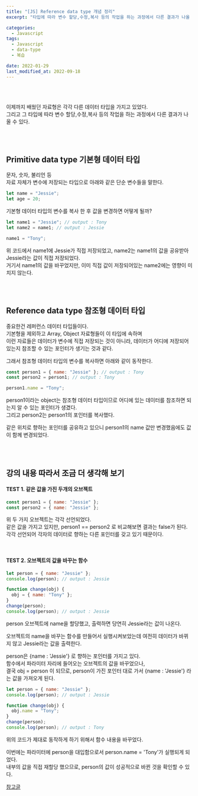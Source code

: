 ```yaml
---
title: "[JS] Reference data type 개념 정리"
excerpt: "타입에 따라 변수 할당,수정,복사 등의 작업을 하는 과정에서 다른 결과가 나올 수 있다."

categories:
  - Javascript
tags:
  - Javascript
  - data-type
  - 복습

date: 2022-01-29
last_modified_at: 2022-09-18
---
```


<br>
<br>

이제까지 배웠던 자료형은 각각 다른 데이터 타입을 가지고 있었다.<br>
그리고 그 타입에 따라 변수 할당,수정,복사 등의 작업을 하는 과정에서 다른 결과가 나올 수 있다.

<br>
<br>

## Primitive data type 기본형 데이터 타입

문자, 숫자, 불리언 등<br>
자료 자체가 변수에 저장되는 타입으로 아래와 같은 단순 변수들을 말한다.

```javascript
let name = "Jessie";
let age = 20;
```

기본형 데이터 타입의 변수를 복사 한 후 값을 변경하면 어떻게 될까?

```javascript
let name1 = "Jessie"; // output : Tony
let name2 = name1; // output : Jessie

name1 = "Tony";
```

위 코드에서 name1에 Jessie가 직접 저장되었고, name2는 name1의 값을 공유받아 Jessie라는 값이 직접 저장되었다.<br>
거기서 name1의 값을 바꾸었지만, 이미 직접 값이 저장되어있는 name2에는 영향이 미치지 않는다.

<br>
<br>

## Reference data type 참조형 데이터 타입

중요한건 레퍼런스 데이터 타입들이다.<br>
기본형을 제외하고 Array, Object 자료형들이 이 타입에 속하며<br>
이런 자료들은 데이터가 변수에 직접 저장되는 것이 아니라, 데이터가 어디에 저장되어 있는지 참조할 수 있는 포인터가 생기는 것과 같다.

그래서 참조형 데이터 타입의 변수를 복사하면 아래와 같이 동작한다.

```javascript
const person1 = { name: "Jessie" }; // output : Tony
const person2 = person1; // output : Tony

person1.name = "Tony";
```

person1이라는 object는 참조형 데이터 타입이므로 어디에 있는 데이터를 참조하면 되는지 알 수 있는 포인터가 생겼다.<br>
그리고 person2는 person1의 포인터를 복사했다.

같은 위치로 향하는 포인터를 공유하고 있으니 person1의 name 값만 변경했음에도 값이 함께 변경되었다.

<br>
<br>

## 강의 내용 따라서 조금 더 생각해 보기

#### TEST 1. 같은 값을 가진 두개의 오브젝트

```javascript
const person1 = { name: "Jessie" };
const person2 = { name: "Jessie" };
```

위 두 가지 오브젝트는 각각 선언되었다.<br>
같은 값을 가지고 있지만, person1 == person2 로 비교해보면 결과는 false가 된다.<br>
각각 선언되어 각자의 데이터로 향하는 다른 포인터를 갖고 있기 때문이다.

<br>

#### TEST 2. 오브젝트의 값을 바꾸는 함수

```javascript
let person = { name: "Jessie" };
console.log(person); // output : Jessie

function change(obj) {
  obj = { name: "Tony" };
}
change(person);
console.log(person); // output : Jessie
```

person 오브젝트에 name을 할당했고, 출력하면 당연히 Jessie라는 값이 나온다.

오브젝트의 name을 바꾸는 함수를 만들어서 실행시켜보았는데 여전히 데이터가 바뀌지 않고 Jessie라는 값을 출력한다.

person은 {name : 'Jessie'} 로 향하는 포인터를 가지고 있다.<br>
함수에서 파라미터 자리에 들어오는 오브젝트의 값을 바꾸었으나,<br>
결국 obj = person 이 되므로, person이 가진 포인터 대로 가서 {name : 'Jessie'} 라는 값을 가져오게 된다.

```javascript
let person = { name: "Jessie" };
console.log(person); // output : Jessie

function change(obj) {
  obj.name = "Tony";
}
change(person);
console.log(person); // output : Tony
```

위의 코드가 제대로 동작하게 하기 위해서 함수 내용을 바꾸었다.

이번에는 파라미터에 person을 대입함으로서 person.name = 'Tony'가 실행되게 되었다.<br>
내부의 값을 직접 재할당 했으므로, person의 값이 성공적으로 바뀐 것을 확인할 수 있다.

[참고글]

[참고글]: https://www.freecodecamp.org/news/primitive-vs-reference-data-types-in-javascript/
